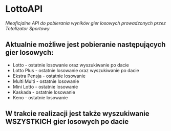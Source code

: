 LottoAPI
========

*Nieoficjalne API do pobierania wyników gier losowych prowadzonych przez Totalizator Sportowy*

Aktualnie możliwe jest pobieranie następujących gier losowych:
--------------------------------------------------------------

 - Lotto - ostatnie losowanie oraz wyszukiwanie po dacie
 - Lotto Plus - ostatnie losowanie oraz wyszukiwanie po dacie
 - Ekstra Pensja - ostatnie losowanie
 - Multi Multi - ostatnie losowanie
 - Mini Lotto - ostatnie losowanie
 - Kaskada - ostatnie losowanie
 - Keno - ostatnie losowanie



W trakcie realizacji jest także wyszukiwanie **WSZYSTKICH** gier losowych po dacie
------------------------------------------------------------------------
